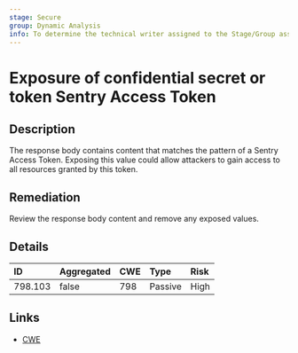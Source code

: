 ```yaml
---
stage: Secure
group: Dynamic Analysis
info: To determine the technical writer assigned to the Stage/Group associated with this page, see https://about.gitlab.com/handbook/engineering/ux/technical-writing/#assignments
---
```


# Exposure of confidential secret or token Sentry Access Token

## Description

The response body contains content that matches the pattern of a Sentry Access Token.
Exposing this value could allow attackers to gain access to all resources granted by this token.

## Remediation

Review the response body content and remove any exposed values.

## Details

| ID | Aggregated | CWE | Type | Risk |
|:---|:--------|:--------|:--------|:--------|
| 798.103 | false | 798 | Passive | High |

## Links

- [CWE](https://cwe.mitre.org/data/definitions/798.html)

